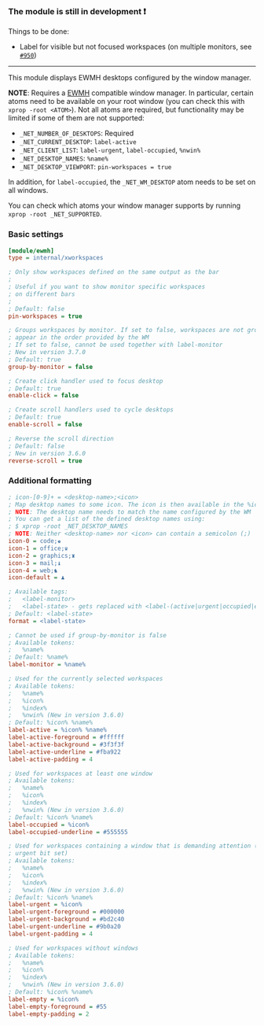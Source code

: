 ### The module is still in development ❗️

Things to be done:
- Label for visible but not focused workspaces (on multiple monitors, see [`#950`](https://github.com/polybar/polybar/issues/950))
---

This module displays EWMH desktops configured by the window manager.

**NOTE**: Requires a [EWMH](https://specifications.freedesktop.org/wm-spec/wm-spec-latest.html) compatible window manager.
In particular, certain atoms need to be available on your root window (you can check this with `xprop -root <ATOM>`).
Not all atoms are required, but functionality may be limited if some of them are not supported:

* `_NET_NUMBER_OF_DESKTOPS`: Required
* `_NET_CURRENT_DESKTOP`: `label-active`
* `_NET_CLIENT_LIST`: `label-urgent`, `label-occupied`, `%nwin%`
* `_NET_DESKTOP_NAMES`: `%name%`
* `_NET_DESKTOP_VIEWPORT`: `pin-workspaces = true`

In addition, for `label-occupied`, the `_NET_WM_DESKTOP` atom needs to be set on all windows.

You can check which atoms your window manager supports by running `xprop -root _NET_SUPPORTED`.

### Basic settings
```ini
[module/ewmh]
type = internal/xworkspaces

; Only show workspaces defined on the same output as the bar
;
; Useful if you want to show monitor specific workspaces
; on different bars
;
; Default: false
pin-workspaces = true

; Groups workspaces by monitor. If set to false, workspaces are not grouped and
; appear in the order provided by the WM
; If set to false, cannot be used together with label-monitor
; New in version 3.7.0
; Default: true
group-by-monitor = false

; Create click handler used to focus desktop
; Default: true
enable-click = false

; Create scroll handlers used to cycle desktops
; Default: true
enable-scroll = false

; Reverse the scroll direction
; Default: false
; New in version 3.6.0
reverse-scroll = true
```

### Additional formatting
```ini
; icon-[0-9]+ = <desktop-name>;<icon>
; Map desktop names to some icon. The icon is then available in the %icon% token
; NOTE: The desktop name needs to match the name configured by the WM
; You can get a list of the defined desktop names using:
; $ xprop -root _NET_DESKTOP_NAMES
; NOTE: Neither <desktop-name> nor <icon> can contain a semicolon (;)
icon-0 = code;♚
icon-1 = office;♛
icon-2 = graphics;♜
icon-3 = mail;♝
icon-4 = web;♞
icon-default = ♟

; Available tags:
;   <label-monitor>
;   <label-state> - gets replaced with <label-(active|urgent|occupied|empty)>
; Default: <label-state>
format = <label-state>

; Cannot be used if group-by-monitor is false
; Available tokens:
;   %name%
; Default: %name%
label-monitor = %name%

; Used for the currently selected workspaces
; Available tokens:
;   %name%
;   %icon%
;   %index%
;   %nwin% (New in version 3.6.0)
; Default: %icon% %name%
label-active = %icon% %name%
label-active-foreground = #ffffff
label-active-background = #3f3f3f
label-active-underline = #fba922
label-active-padding = 4

; Used for workspaces at least one window
; Available tokens:
;   %name%
;   %icon%
;   %index%
;   %nwin% (New in version 3.6.0)
; Default: %icon% %name%
label-occupied = %icon%
label-occupied-underline = #555555

; Used for workspaces containing a window that is demanding attention (has the
; urgent bit set)
; Available tokens:
;   %name%
;   %icon%
;   %index%
;   %nwin% (New in version 3.6.0)
; Default: %icon% %name%
label-urgent = %icon%
label-urgent-foreground = #000000
label-urgent-background = #bd2c40
label-urgent-underline = #9b0a20
label-urgent-padding = 4

; Used for workspaces without windows
; Available tokens:
;   %name%
;   %icon%
;   %index%
;   %nwin% (New in version 3.6.0)
; Default: %icon% %name%
label-empty = %icon%
label-empty-foreground = #55
label-empty-padding = 2
```
